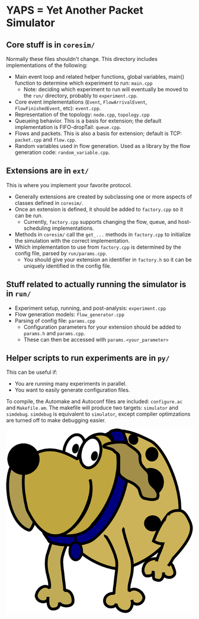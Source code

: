YAPS = Yet Another Packet Simulator
==================================

Core stuff is in `coresim/` 
---------------------------
Normally these files shouldn't change. This directory includes implementations of the following:
* Main event loop and related helper functions, global variables, main() function to determine which experiment to run: `main.cpp`
    * Note: deciding which experiment to run will eventually be moved to the `run/` directory, probably to `experiment.cpp`.
* Core event implementations (`Event`, `FlowArrivalEvent`, `FlowFinishedEvent`, etc): `event.cpp`.
* Representation of the topology: `node.cpp`, `topology.cpp`
* Queueing behavior. This is a basis for extension; the default implementation is FIFO-dropTail: `queue.cpp`.
* Flows and packets. This is also a basis for extension; default is TCP: `packet.cpp` and `flow.cpp`.
* Random variables used in flow generation. Used as a library by the flow generation code: `random_variable.cpp`.

Extensions are in `ext/`
-----------------------
This is where you implement your favorite protocol.
* Generally extensions are created by subclassing one or more aspects of classes defined in `coresim/`.
* Once an extension is defined, it should be added to `factory.cpp` so it can be run. 
    * Currently, `factory.cpp` supports changing the flow, queue, and host-scheduling implementations.
* Methods in `coresim/` call the `get_...` methods in `factory.cpp` to initialize the simulation with the correct implementation.
* Which implementation to use from `factory.cpp` is determined by the config file, parsed by `run/params.cpp`.
    * You should give your extension an identifier in `factory.h` so it can be uniquely identified in the config file.

Stuff related to actually running the simulator is in `run/`
------------------------------------------------------------
* Experiment setup, running, and post-analysis: `experiment.cpp`
* Flow generation models: `flow_generator.cpp`
* Parsing of config file: `params.cpp`
    * Configuration parameters for your extension should be added to `params.h` and `params.cpp`.
    * These can then be accessed with `params.<your_parameter>`

Helper scripts to run experiments are in `py/`
---------------------------------------------
This can be useful if:
* You are running many experiments in parallel.
* You want to easily generate configuration files.

To compile, the Automake and Autoconf files are included: `configure.ac` and `Makefile.am`. The makefile will produce two targets: `simulator` and `simdebug`. 
`simdebug` is equivalent to `simulator`, except compiler optimzations are turned off to make debugging easier.

![Our Project Mascot](yaps-mascot.png)


